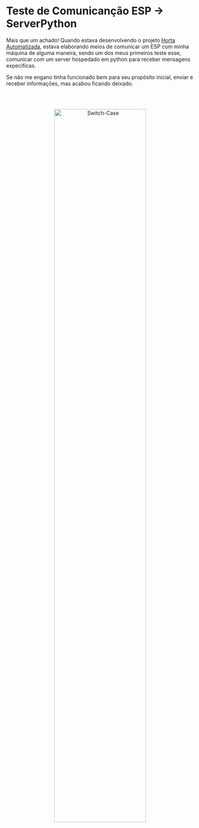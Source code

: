 # Teste de Comunicanção ESP -> ServerPython
Mais que um achado! Quando estava desenvolvendo o projeto [Horta Automatizada](https://github.com/Schusteerr/Horta-Automatizada), estava elaborando meios de comunicar um ESP com minha máquina de alguma maneira, sendo um dos meus primeiros teste esse, comunicar com um server hospedado em python para receber mensagens expecificas.

Se não me engano tinha funcionado bem para seu propósito inicial, enviar e receber informações, mas acabou ficando deixado.

<br>

##

<div align="center">
    <img align="center" width="70%" alt="Switch-Case"src="https://content.instructables.com/FR7/DX0A/JV77K61Y/FR7DX0AJV77K61Y.png?auto=webp&fit=bounds&frame=1auto=webp&frame=1&height=150">  
</div>